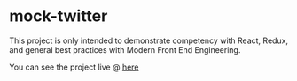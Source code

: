 # mock-twitter
This project is only intended to demonstrate competency with React, Redux, and general best practices with Modern Front End Engineering.

You can see the project live @ [here](maxwellkendall.github.io/mock-twitter/)
